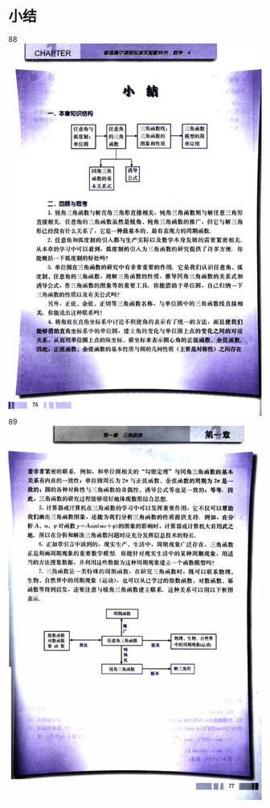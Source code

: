 # 小结

88
![88](../../book/人教版高中数学A版必修4/人教版高中数学A版必修4_88.png)
89
![89](../../book/人教版高中数学A版必修4/人教版高中数学A版必修4_89.png)
